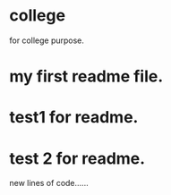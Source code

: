 # college
for college purpose.
# my first readme file.
# test1 for readme.
# test 2 for readme.
new lines of code......
